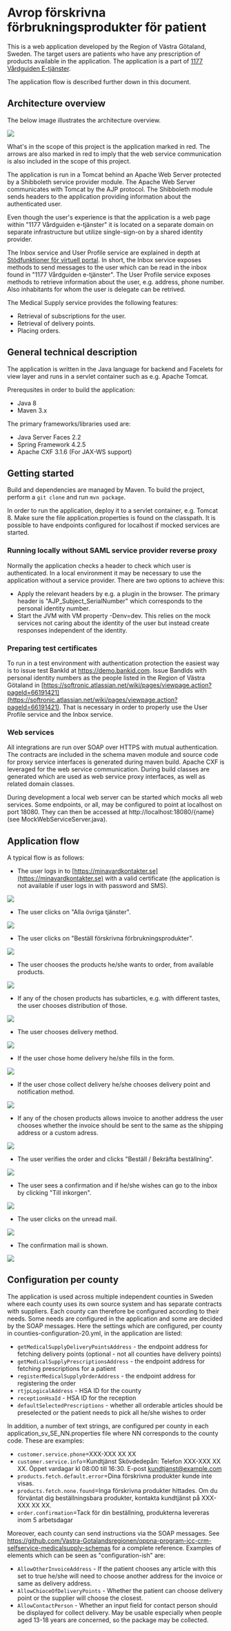 # Avrop förskrivna förbrukningsprodukter för patient

This is a web application developed by the Region of Västra Götaland, Sweden. The target users are patients who have any prescription of products available in the application. The application is a part of [1177 Vårdguiden E-tjänster](https://minavardkontakter.se).

The application flow is described further down in this document.

## Architecture overview
The below image illustrates the architecture overview.

![](https://raw.githubusercontent.com/Vastra-Gotalandsregionen/avrop-lakemedelsnara-produkter/release/1.0/core-bc/modules/web/doc/Avrop_MVK_architecture_overview.png)

What's in the scope of this project is the application marked in red. The arrows are also marked in red to imply that the web service communication is also included in the scope of this project.

The application is run in a Tomcat behind an Apache Web Server protected by a Shibboleth service provider module. The Apache Web Server communicates with Tomcat by the AJP protocol. The Shibboleth module sends headers to the application providing information about the authenticated user.

Even though the user's experience is that the application is a web page within "1177 Vårdguiden e-tjänster" it is located on a separate domain on separate infrastructure but utilize single-sign-on by a shared identity provider.

The Inbox service and User Profile service are explained in depth at [Stödfunktioner för virtuell portal](https://invanartjanster.atlassian.net/wiki/pages/viewpage.action?pageId=58163458). In short, the Inbox service exposes methods to send messages to the user which can be read in the inbox found in "1177 Vårdguiden e-tjänster". The User Profile service exposes methods to retrieve information about the user, e.g. address, phone number. Also inhabitants for whom the user is delegate can be retrived.

The Medical Supply service provides the following features:

* Retrieval of subscriptions for the user.
* Retrieval of delivery points.
* Placing orders.

## General technical description
The application is written in the Java language for backend and Facelets for view layer and runs in a servlet container such as e.g. Apache Tomcat. 

Prerequsites in order to build the application:

* Java 8
* Maven 3.x

The primary frameworks/libraries used are:

* Java Server Faces 2.2
* Spring Framework 4.2.5
* Apache CXF 3.1.6 (For JAX-WS support)

## Getting started

Build and dependencies are managed by Maven. To build the project, perform a ``git clone`` and run ``mvn package``.

In order to run the application, deploy it to a servlet container, e.g. Tomcat 8. Make sure the file application.properties is found on the classpath. It is possible to have endpoints configured for localhost if mocked services are started.

### Running locally without SAML service provider reverse proxy
Normally the application checks a header to check which user is authenticated. In a local environment it may be necessary to use the application without a service provider. There are two options to achieve this:

* Apply the relevant headers by e.g. a plugin in the browser. The primary header is "AJP_Subject_SerialNumber" which corresponds to the personal identity number.
* Start the JVM with VM property -Denv=dev. This relies on the mock services not caring about the identity of the user but instead create responses independent of the identity.

### Preparing test certificates
To run in a test environment with authentication protection the easiest way is to issue test BankId at https://demo.bankid.com. Issue BandIds with personal identity numbers as the people listed in the Region of Västra Götaland in [https://softronic.atlassian.net/wiki/pages/viewpage.action?pageId=66191421](https://softronic.atlassian.net/wiki/pages/viewpage.action?pageId=66191421). That is necessary in order to properly use the User Profile service and the Inbox service.

### Web services
All integrations are run over SOAP over HTTPS with mutual authentication. The contracts are included in the schema maven module and source code for proxy service interfaces is generated during maven build. Apache CXF is leveraged for the web service communication. During build classes are generated which are used as web service proxy interfaces, as well as related domain classes.

During development a local web server can be started which mocks all web services. Some endpoints, or all, may be configured to point at localhost on port 18080. They can then be accessed at http://localhost:18080/{name} (see MockWebServiceServer.java).

## Application flow
A typical flow is as follows:

* The user logs in to [https://minavardkontakter.se](https://minavardkontakter.se) with a valid certificate (the application is not available if user logs in with password and SMS).

![](https://raw.githubusercontent.com/Vastra-Gotalandsregionen/avrop-lakemedelsnara-produkter/release/1.0/core-bc/modules/web/doc/flow0.png)

* The user clicks on "Alla övriga tjänster".

![](https://raw.githubusercontent.com/Vastra-Gotalandsregionen/avrop-lakemedelsnara-produkter/release/1.0/core-bc/modules/web/doc/flow1.png)

* The user clicks on "Beställ förskrivna förbrukningsprodukter".

![](https://github.com/Vastra-Gotalandsregionen/avrop-lakemedelsnara-produkter/raw/java11-compatibility/core-bc/modules/web/doc/flow2.PNG)

* The user chooses the products he/she wants to order, from available products.

![](https://raw.githubusercontent.com/Vastra-Gotalandsregionen/avrop-lakemedelsnara-produkter/release/1.0/core-bc/modules/web/doc/flow4.png)

* If any of the chosen products has subarticles, e.g. with different tastes, the user chooses distribution of those.

![](https://github.com/Vastra-Gotalandsregionen/avrop-lakemedelsnara-produkter/raw/java11-compatibility/core-bc/modules/web/doc/flow4b.PNG)

* The user chooses delivery method.

![](https://raw.githubusercontent.com/Vastra-Gotalandsregionen/avrop-lakemedelsnara-produkter/release/1.0/core-bc/modules/web/doc/flow5.png)

* If the user chose home delivery he/she fills in the form.

![](https://raw.githubusercontent.com/Vastra-Gotalandsregionen/avrop-lakemedelsnara-produkter/release/1.0/core-bc/modules/web/doc/flow6a.png)

* If the user chose collect delivery he/she chooses delivery point and notification method.

![](https://raw.githubusercontent.com/Vastra-Gotalandsregionen/avrop-lakemedelsnara-produkter/release/1.0/core-bc/modules/web/doc/flow6b.png)

* If any of the chosen products allows invoice to another address the user chooses whether the invoice should be sent to the same as the shipping address or a custom adress.

![](https://github.com/Vastra-Gotalandsregionen/avrop-lakemedelsnara-produkter/raw/java11-compatibility/core-bc/modules/web/doc/flow6c.PNG)

* The user verifies the order and clicks "Beställ / Bekräfta beställning".

![](https://raw.githubusercontent.com/Vastra-Gotalandsregionen/avrop-lakemedelsnara-produkter/release/1.0/core-bc/modules/web/doc/flow7.png)

* The user sees a confirmation and if he/she wishes can go to the inbox by clicking "Till inkorgen".

![](https://raw.githubusercontent.com/Vastra-Gotalandsregionen/avrop-lakemedelsnara-produkter/release/1.0/core-bc/modules/web/doc/flow8.png)

* The user clicks on the unread mail.

![](https://raw.githubusercontent.com/Vastra-Gotalandsregionen/avrop-lakemedelsnara-produkter/release/1.0/core-bc/modules/web/doc/flow9.png)

* The confirmation mail is shown.

![](https://raw.githubusercontent.com/Vastra-Gotalandsregionen/avrop-lakemedelsnara-produkter/release/1.0/core-bc/modules/web/doc/flow10.png)

## Configuration per county
The application is used across multiple independent counties in Sweden where each county uses its own source system and has separate contracts with suppliers. Each county can therefore be configured according to their needs. Some needs are configured in the application and some are decided by the SOAP messages. Here the settings which are configured, per county in counties-configuration-20.yml, in the application are listed:

* ``getMedicalSupplyDeliveryPointsAddress`` - the endpoint address for fetching delivery points (optional - not all counties have delivery points)
* ``getMedicalSupplyPrescriptionsAddress`` - the endpoint address for fetching prescriptions for a patient
* ``registerMedicalSupplyOrderAddress`` - the endpoint address for registering the order
* ``rtjpLogicalAddress`` - HSA ID for the county
* ``receptionHsaId`` - HSA ID for the reception
* ``defaultSelectedPrescriptions`` - whether all orderable articles should be preselected or the patient needs to pick all he/she wishes to order 

In addition, a number of text strings, are configured per county in each application_sv_SE_NN.properties file where NN corresponds to the county code. These are examples: 

* ``customer.service.phone``=XXX-XXX XX XX
* ``customer.service.info``=Kundtjänst Skövdedepån: Telefon XXX-XXX XX XX. Öppet vardagar kl 08:00 till 16:30. E-post <a href="mailto:kundtjanst@example.com">kundtjanst@example.com</a>
* ``products.fetch.default.error``=Dina förskrivna produkter kunde inte visas.
* ``products.fetch.none.found``=Inga förskrivna produkter hittades. Om du förväntat dig beställningsbara produkter, kontakta kundtjänst på XXX-XXX XX XX.
* ``order.confirmation``=Tack för din beställning, produkterna levereras inom 5 arbetsdagar

Moreover, each county can send instructions via the SOAP messages. See https://github.com/Vastra-Gotalandsregionen/oppna-program-icc-crm-selfservice-medicalsupply-schemas for a complete reference. Examples of elements which can be seen as "configuration-ish" are:

* ``AllowOtherInvoiceAddress`` - If the patient chooses any article with this set to true he/she will need to choose another address for the invoice or same as delivery address.
* ``AllowChioceOfDeliveryPoints`` - Whether the patient can choose delivery point or the supplier will choose the closest.
* ``AllowContactPerson`` - Whether an input field for contact person should be displayed for collect delivery. May be usable especially when people aged 13-18 years are concerned, so the package may be collected.
